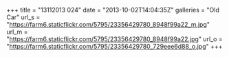 +++
title = "13112013 024"
date = "2013-10-02T14:04:35Z"
galleries = "Old Car"
url_s = "https://farm6.staticflickr.com/5795/23356429780_8948f99a22_m.jpg"
url_m = "https://farm6.staticflickr.com/5795/23356429780_8948f99a22.jpg"
url_o = "https://farm6.staticflickr.com/5795/23356429780_729eee6d88_o.jpg"
+++

